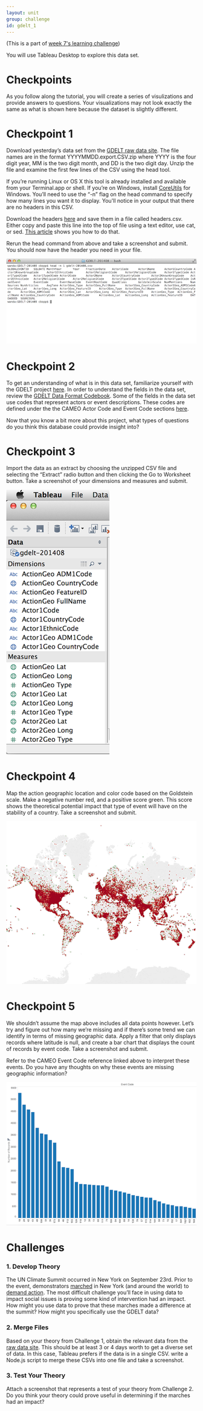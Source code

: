 ```yaml
---
layout: unit
group: challenge
id: gdelt_1
---
```


(This is a part of [week 7's learning challenge](/challenges/7/))

You will use Tableau Desktop to explore this data set.

# Checkpoints

As you follow along the tutorial, you will create a series of visulizations and provide answers to questions. Your visualizations may not look exactly the same as what is shown here because the dataset is slightly different.

# Checkpoint 1

Download yesterday’s data set from the [GDELT raw data site](http://data.gdeltproject.org/events/index.html). The file names are in the format YYYYMMDD.export.CSV.zip where YYYY is the four digit year, MM is the two digit month, and DD is the two digit day. Unzip the file and examine the first few lines of the CSV using the head tool.

If you’re running Linux or OS X this tool is already installed and available from your Terminal.app or shell. If you’re on Windows, install [CoreUtils](http://gnuwin32.sourceforge.net/packages/coreutils.htm) for Windows. You’ll need to use the “-n” flag on the head command to specify how many lines you want it to display. You'll notice in your output that there are no headers in this CSV.

Download the headers [here](http://gdeltproject.org/data/lookups/CSV.header.dailyupdates.txt) and save them in a file called headers.csv. Either copy and paste this line into the top of file using a text editor, use cat, or sed. [This article](https://www.safaribooksonline.com/library/view/bash-cookbook/0596526784/ch17s13.html) shows you how to do that.

Rerun the head command from above and take a screenshot and submit. You should now have the header you need in your file.

![headn1](headn1.png)

# Checkpoint 2

To get an understanding of what is in this data set, familiarize yourself with the GDELT project [here](http://gdeltproject.org/about.html). In order to understand the fields in the data set, review the [GDELT Data Format Codebook](http://data.gdeltproject.org/documentation/GDELT-Data_Format_Codebook.pdf). Some of the fields in the data set use codes that represent actors or event descriptions. These codes are defined under the the CAMEO Actor Code and Event Code sections [here](http://gdeltproject.org/data.html#documentation).

Now that you know a bit more about this project, what types of questions do you think this database could provide insight into?

# Checkpoint 3

Import the data as an extract by choosing the unzipped CSV file and selecting the “Extract” radio button and then clicking the Go to Worksheet button. Take a screenshot of your dimensions and measures and submit.

![imported](imported.png)

# Checkpoint 4

Map the action geographic location and color code based on the Goldstein scale. Make a negative number red, and a positive score green. This score shows the theoretical potential impact that type of event will have on the stability of a country. Take a screenshot and submit.

![goldstein_map](goldstein_map.png)

# Checkpoint 5

We shouldn’t assume the map above includes all data points however. Let’s try and figure out how many we’re missing and if there’s some trend we can identify in terms of missing geographic data. Apply a filter that only displays records where latitude is null, and create a bar chart that displays the count of records by event code. Take a screenshot and submit.

Refer to the CAMEO Event Code reference linked above to interpret these events. Do you have any thoughts on why these events are missing geographic information?

![null_geo](null_geo.png)


# Challenges

### 1. Develop Theory

The UN Climate Summit occurred in New York on September 23rd. Prior to the event, demonstrators [marched](http://peoplesclimate.org/wrap-up/) in New York (and around the world) to [demand action](http://www.nytimes.com/2014/09/22/nyregion/new-york-city-climate-change-march.html). The most difficult challenge you’ll face in using data to impact social issues is proving some kind of intervention had an impact. How might you use data to prove that these marches made a difference at the summit? How might you specifically use the GDELT data?

### 2. Merge Files

Based on your theory from Challenge 1, obtain the relevant data from the [raw data site](http://data.gdeltproject.org/events/index.html). This should be at least 3 or 4 days worth to get a diverse set of data. In this case, Tableau prefers if the data is in a single CSV. write a Node.js script to merge these CSVs into one file and take a screenshot.

### 3. Test Your Theory

Attach a screenshot that represents a test of your theory from Challenge 2. Do you think your theory could prove useful in determining if the marches had an impact?
